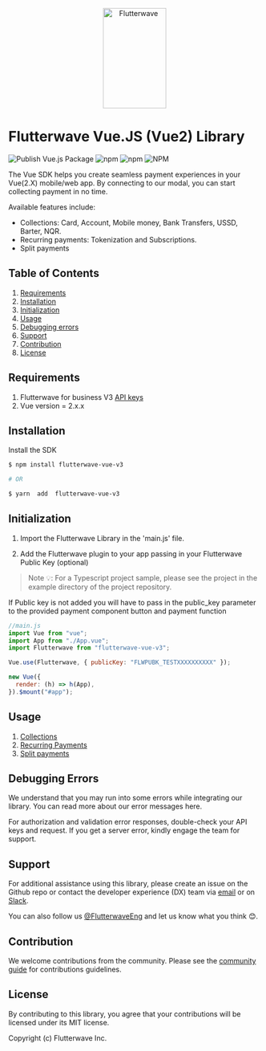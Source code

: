 <p align="center">
    <img title="Flutterwave" height="200" src="https://flutterwave.com/images/logo/full.svg" width="50%"/>
</p>

# Flutterwave Vue.JS (Vue2) Library

![Publish Vue.js Package](https://github.com/Flutterwave/Flutterwave-Vue-v3/workflows/Publish%20Vue.js%20Package/badge.svg)
![npm](https://img.shields.io/npm/v/flutterwave-vue-v3)
![npm](https://img.shields.io/npm/dt/flutterwave-vue-v3)
![NPM](https://img.shields.io/npm/l/flutterwave-vue-v3)

The Vue SDK helps you create seamless payment experiences in your Vue(2.X) mobile/web app. By connecting to our modal, you can start collecting payment in no time.

Available features include:

- Collections: Card, Account, Mobile money, Bank Transfers, USSD, Barter, NQR.
- Recurring payments: Tokenization and Subscriptions.
- Split payments

## Table of Contents

1. [Requirements](#requirements)
2. [Installation](#installation)
3. [Initialization](#initialization)
4. [Usage](#usage)
5. [Debugging errors](#debugging-errors)
6. [Support](#support)
7. [Contribution](#contribution)
8. [License](#license)

## Requirements

1. Flutterwave for business V3 [API keys](https://developer.flutterwave.com/docs/integration-guides/authentication)
2. Vue version = 2.x.x

## Installation

Install the SDK

```bash
$ npm install flutterwave-vue-v3

# OR

$ yarn  add  flutterwave-vue-v3
```

## Initialization

1. Import the Flutterwave Library in the 'main.js' file.

2. Add the Flutterwave plugin to your app passing in your Flutterwave Public Key (optional)

> Note 💡: For a Typescript project sample, please see the project in the example directory of the project repository.

If Public key is not added you will have to pass in the public_key parameter to the provided payment component button and payment function

```javascript
//main.js
import Vue from "vue";
import App from "./App.vue";
import Flutterwave from "flutterwave-vue-v3";

Vue.use(Flutterwave, { publicKey: "FLWPUBK_TESTXXXXXXXXXX" });

new Vue({
  render: (h) => h(App),
}).$mount("#app");
```

## Usage

1. [Collections](https://github.com/Flutterwave/Vue-v3/wiki/Collections)
2. [Recurring Payments](https://github.com/Flutterwave/Vue-v3/wiki/Recurring-Payments)
3. [Split payments](https://github.com/Flutterwave/Vue-v3/wiki/Split-Payments)

## Debugging Errors

We understand that you may run into some errors while integrating our library. You can read more about our error messages here.

For authorization and validation error responses, double-check your API keys and request. If you get a server error, kindly engage the team for support.

## Support

For additional assistance using this library, please create an issue on the Github repo or contact the developer experience (DX) team via [email](mailto:developers@flutterwavego.com) or on [Slack](https://bit.ly/34Vkzcg).

You can also follow us [@FlutterwaveEng](https://twitter.com/FlutterwaveEng) and let us know what you think 😊.

## Contribution

We welcome contributions from the community. Please see the [community guide](/CONTRIBUTION.md) for contributions guidelines.

## License

By contributing to this library, you agree that your contributions will be licensed under its MIT license.

Copyright (c) Flutterwave Inc.

